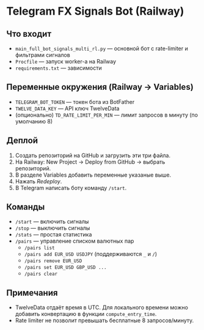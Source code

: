 # Telegram FX Signals Bot (Railway)

## Что входит
- `main_full_bot_signals_multi_rl.py` — основной бот с rate-limiter и фильтрами сигналов
- `Procfile` — запуск worker-а на Railway
- `requirements.txt` — зависимости

## Переменные окружения (Railway → Variables)
- `TELEGRAM_BOT_TOKEN` — токен бота из BotFather
- `TWELVE_DATA_KEY` — API ключ TwelveData
- (опционально) `TD_RATE_LIMIT_PER_MIN` — лимит запросов в минуту (по умолчанию 8)

## Деплой
1. Создать репозиторий на GitHub и загрузить эти три файла.
2. На Railway: New Project → Deploy from GitHub → выбрать репозиторий.
3. В разделе Variables добавить переменные указаные выше.
4. Нажать *Redeploy*.
5. В Telegram написать боту команду `/start`.

## Команды
- `/start` — включить сигналы
- `/stop` — выключить сигналы
- `/stats` — простая статистика
- `/pairs` — управление списком валютных пар
  - `/pairs list`
  - `/pairs add EUR_USD USDJPY` (поддерживаются `_` и `/`)
  - `/pairs remove EUR_USD`
  - `/pairs set EUR_USD GBP_USD ...`
  - `/pairs clear`

## Примечания
- TwelveData отдаёт время в UTC. Для локального времени можно добавить конвертацию в функции `compute_entry_time`.
- Rate limiter не позволит превышать бесплатные 8 запросов/минуту.
